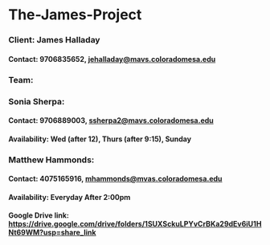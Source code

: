 # The-James-Project

### Client: James Halladay
#### Contact: 9706835652, jehalladay@mavs.coloradomesa.edu

### Team:
### Sonia Sherpa: 
#### Contact: 9706889003, ssherpa2@mavs.coloradomesa.edu
#### Availability: Wed (after 12), Thurs (after 9:15), Sunday

### Matthew Hammonds:
#### Contact: 4075165916, mhammonds@mvas.coloradomesa.edu
#### Availability: Everyday After 2:00pm

#### Google Drive link: https://drive.google.com/drive/folders/1SUXSckuLPYvCrBKa29dEv6iU1HNt69WM?usp=share_link
